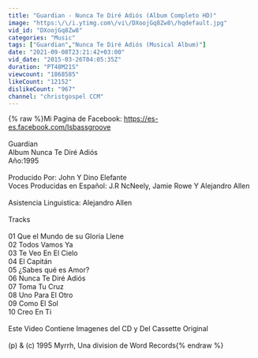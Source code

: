 ```yaml
---
title: "Guardian - Nunca Te Diré Adiós (Album Completo HD)"
image: "https:\/\/i.ytimg.com\/vi\/DXoojGq8Zw8\/hqdefault.jpg"
vid_id: "DXoojGq8Zw8"
categories: "Music"
tags: ["Guardian","Nunca Te Diré Adiós (Musical Album)"]
date: "2021-09-08T23:21:42+03:00"
vid_date: "2015-03-26T04:05:35Z"
duration: "PT48M21S"
viewcount: "1868585"
likeCount: "12152"
dislikeCount: "967"
channel: "christgospel CCM"
---
```

{% raw %}Mi Pagina de Facebook: <a rel="nofollow" target="blank" href="https://es-es.facebook.com/Isbassgroove">https://es-es.facebook.com/Isbassgroove</a><br /><br />Guardian<br />Album Nunca Te Diré Adiós<br />Año:1995<br /><br />Producido Por: John Y Dino Elefante<br />Voces Producidas en Español: J.R NcNeely, Jamie Rowe Y Alejandro Allen<br /><br />Asistencia Linguistica: Alejandro Allen<br /><br />Tracks<br /><br />01 Que el Mundo de su Gloria Llene<br />02 Todos Vamos Ya<br />03 Te Veo En El Cielo<br />04 El Capitán<br />05 ¿Sabes qué es Amor?<br />06 Nunca Te Diré Adiós<br />07 Toma Tu Cruz<br />08 Uno Para El Otro<br />09 Como El Sol<br />10 Creo En Ti<br /><br />Este Video Contiene Imagenes del CD y Del Cassette Original<br /><br />(p) &amp; (c) 1995 Myrrh, Una division de Word Records{% endraw %}
